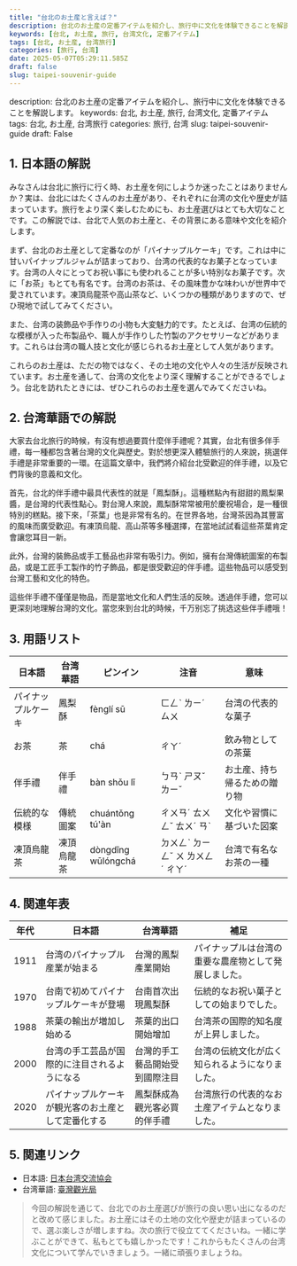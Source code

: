 ```yaml
---
title: "台北のお土産と言えば？"
description: 台北のお土産の定番アイテムを紹介し、旅行中に文化を体験できることを解説します。
keywords: [台北, お土産, 旅行, 台湾文化, 定番アイテム]
tags: [台北, お土産, 台湾旅行]
categories: [旅行, 台湾]
date: 2025-05-07T05:29:11.585Z
draft: false
slug: taipei-souvenir-guide
---
```


description: 台北のお土産の定番アイテムを紹介し、旅行中に文化を体験できることを解説します。
keywords: 台北, お土産, 旅行, 台湾文化, 定番アイテム
tags: 台北, お土産, 台湾旅行
categories: 旅行, 台湾
slug: taipei-souvenir-guide
draft: False

## 1. 日本語の解説

みなさんは台北に旅行に行く時、お土産を何にしようか迷ったことはありませんか？実は、台北にはたくさんのお土産があり、それぞれに台湾の文化や歴史が詰まっています。旅行をより深く楽しむためにも、お土産選びはとても大切なことです。この解説では、台北で人気のお土産と、その背景にある意味や文化を紹介します。

まず、台北のお土産として定番なのが「パイナップルケーキ」です。これは中に甘いパイナップルジャムが詰まっており、台湾の代表的なお菓子となっています。台湾の人々にとってお祝い事にも使われることが多い特別なお菓子です。次に「お茶」もとても有名です。台湾のお茶は、その風味豊かな味わいが世界中で愛されています。凍頂烏龍茶や高山茶など、いくつかの種類がありますので、ぜひ現地で試してみてください。

また、台湾の装飾品や手作りの小物も大変魅力的です。たとえば、台湾の伝統的な模様が入った布製品や、職人が手作りした竹製のアクセサリーなどがあります。これらは台湾の職人技と文化が感じられるお土産として人気があります。

これらのお土産は、ただの物ではなく、その土地の文化や人々の生活が反映されています。お土産を通して、台湾の文化をより深く理解することができるでしょう。台北を訪れたときには、ぜひこれらのお土産を選んでみてくださいね。

## 2. 台湾華語での解説

大家去台北旅行的時候，有沒有想過要買什麼伴手禮呢？其實，台北有很多伴手禮，每一種都包含著台灣的文化與歷史。對於想更深入體驗旅行的人來說，挑選伴手禮是非常重要的一環。在這篇文章中，我們將介紹台北受歡迎的伴手禮，以及它們背後的意義和文化。

首先，台北的伴手禮中最具代表性的就是「鳳梨酥」。這種糕點內有甜甜的鳳梨果醬，是台灣的代表性點心。對台灣人來說，鳳梨酥常常被用於慶祝場合，是一種很特別的糕點。接下來，「茶葉」也是非常有名的。在世界各地，台灣茶因為其豐富的風味而廣受歡迎。有凍頂烏龍、高山茶等多種選擇，在當地試試看這些茶葉肯定會讓您耳目一新。

此外，台灣的裝飾品或手工藝品也非常有吸引力。例如，擁有台灣傳統圖案的布製品，或是工匠手工製作的竹子飾品，都是很受歡迎的伴手禮。這些物品可以感受到台灣工藝和文化的特色。

這些伴手禮不僅僅是物品，而是當地文化和人們生活的反映。透過伴手禮，您可以更深刻地理解台灣的文化。當您來到台北的時候，千万别忘了挑选这些伴手禮哦！

## 3. 用語リスト

| 日本語        | 台湾華語      | ピンイン    | 注音     | 意味                     |
|---------------|---------------|------------|----------|------------------------|
| パイナップルケーキ | 鳳梨酥         | fènglí sū   | ㄈㄥˋ ㄌㄧˊ ㄙㄨ | 台湾の代表的な菓子         |
| お茶            | 茶           | chá        | ㄔㄚˊ     | 飲み物としての茶葉       |
| 伴手禮         | 伴手禮         | bàn shǒu lǐ | ㄅㄢˋ ㄕㄡˇ ㄌㄧˇ | お土産、持ち帰るための贈り物    |
| 伝統的な模様   | 傳統圖案       | chuántǒng tú'àn | ㄔㄨㄢˊ ㄊㄨㄥˇ ㄊㄨˊ ㄢˋ | 文化や習慣に基づいた図案   |
| 凍頂烏龍茶     | 凍頂烏龍茶     | dòngdǐng wūlóngchá | ㄉㄨㄥˋ ㄉㄧㄥˇ ㄨ ㄌㄨㄥˊ ㄔㄚˊ | 台湾で有名なお茶の一種      |

## 4. 関連年表

| 年代 | 日本語                                         | 台湾華語                                         | 補足                                           |
|------|--------------------------------------------|-----------------------------------------------|----------------------------------------------|
| 1911 | 台湾のパイナップル産業が始まる                  | 台灣的鳳梨產業開始                             | パイナップルは台湾の重要な農産物として発展しました。         |
| 1970 | 台南で初めてパイナップルケーキが登場             | 台南首次出現鳳梨酥                               | 伝統的なお祝い菓子としての始まりでした。                  |
| 1988 | 茶葉の輸出が増加し始める                        | 茶葉的出口開始增加                              | 台湾茶の国際的知名度が上昇しました。                    |
| 2000 | 台湾の手工芸品が国際的に注目されるようになる       | 台灣的手工藝品開始受到國際注目                    | 台湾の伝統文化が広く知られるようになりました。              |
| 2020 | パイナップルケーキが観光客のお土産として定番化する | 鳳梨酥成為觀光客必買的伴手禮                      | 台湾旅行の代表的なお土産アイテムとなりました。              |

## 5. 関連リンク

- 日本語: [日本台湾交流協会](https://www.koryu.or.jp/)
- 台湾華語: [臺灣觀光局](https://www.taiwan.net.tw/)

>今回の解説を通じて、台北でのお土産選びが旅行の良い思い出になるのだと改めて感じました。お土産にはその土地の文化や歴史が詰まっているので、選ぶ楽しさが増しますね。次の旅行で役立ててくださいね。一緒に学ぶことができて、私もとても嬉しかったです！これからもたくさんの台湾文化について学んでいきましょう。一緒に頑張りましょうね。